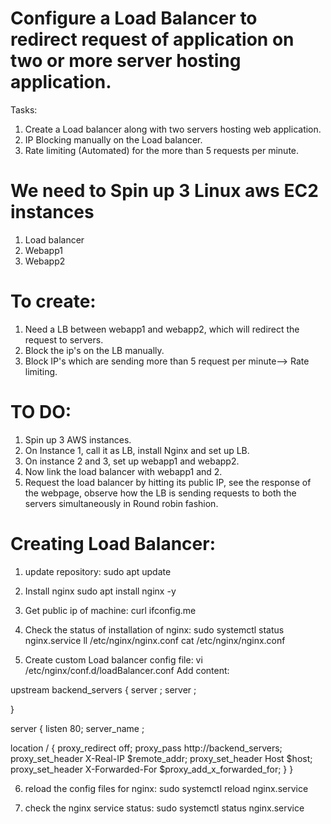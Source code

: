 # Configure a Load Balancer to redirect request of application on two or more server hosting application.
Tasks:
1. Create a Load balancer along with two servers hosting web application.
2. IP Blocking manually on the Load balancer. 
3. Rate limiting (Automated) for the more than 5 requests per minute.

# We need to Spin up 3 Linux aws EC2 instances 
1. Load balancer
2. Webapp1
3. Webapp2

# To create:

1. Need a LB between webapp1 and webapp2, which will redirect the request to servers.
2. Block the ip's on the LB manually.
3. Block IP's which are sending more than 5 request per minute--> Rate limiting.

# TO DO:
1. Spin up 3  AWS instances.
2. On Instance 1, call it as LB, install Nginx and set up LB.
3. On instance 2 and 3, set up webapp1 and webapp2.
4. Now link the load balancer with webapp1 and 2.
5. Request the load balancer by hitting its public IP, see the response of the webpage, observe how the LB is sending requests to both the servers simultaneously in Round robin fashion.

# Creating Load Balancer:

1. update repository:
  sudo apt update
2. Install nginx
  sudo apt install nginx -y
3. Get public ip of machine: 
  curl ifconfig.me
4. Check the status of installation of nginx:
  sudo systemctl status nginx.service
  ll /etc/nginx/nginx.conf
  cat /etc/nginx/nginx.conf

5. Create custom Load balancer config file:
  vi /etc/nginx/conf.d/loadBalancer.conf
  Add content: 


upstream backend_servers {
    server <webapp1 ip addr>;
    server <webapp2 ip addr>;

}

server {
listen 80;
server_name <public ip>;

   location / {
       proxy_redirect off;
       proxy_pass http://backend_servers;
       proxy_set_header X-Real-IP $remote_addr;
       proxy_set_header Host $host;
       proxy_set_header X-Forwarded-For $proxy_add_x_forwarded_for;
   }
}

6. reload the config files for nginx:
  sudo systemctl reload nginx.service

7. check the nginx service status:
  sudo systemctl status nginx.service
